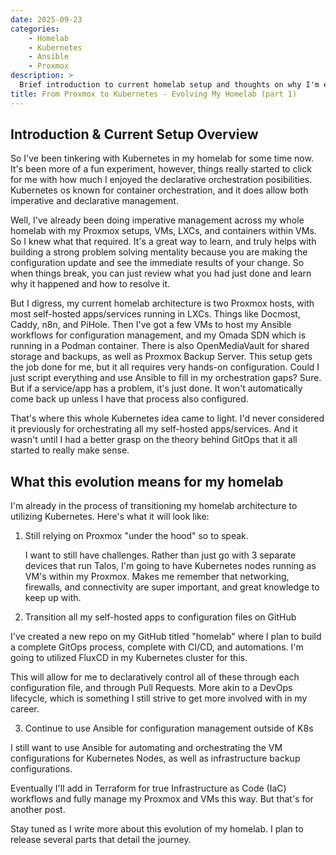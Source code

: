 ```yaml
---
date: 2025-09-23
categories:
    - Homelab
    - Kubernetes
    - Ansible
    - Proxmox
description: >
  Brief introduction to current homelab setup and thoughts on why I'm evolving to using Kubernetes for my self-hosted apps/services.
title: From Proxmox to Kubernetes - Evolving My Homelab (part 1)
--- 
```


## Introduction & Current Setup Overview 

So I've been tinkering with Kubernetes in my homelab for some time now. It's been more of a fun experiment, however, things really started to click for me with how much I enjoyed the declarative orchestration posibilities. Kubernetes os known for container orchestration, and it does allow both imperative and declarative management.

Well, I've already been doing imperative management across my whole homelab with my Proxmox setups, VMs, LXCs, and containers within VMs. So I knew what that required. It's a great way to learn, and truly helps with building a strong problem solving mentality because you are making the configuration update and see the immediate results of your change. So when things break, you can just review what you had just done and learn why it happened and how to resolve it.

<!-- more -->

But I digress, my current homelab architecture is two Proxmox hosts, with most self-hosted apps/services running in LXCs. Things like Docmost, Caddy, n8n, and PiHole. Then I've got a few VMs to host my Ansible workflows for configuration management, and my Omada SDN which is running in a Podman container. There is also OpenMediaVault for shared storage and backups, as well as Proxmox Backup Server. This setup gets the job done for me, but it all requires very hands-on configuration. Could I just script everything and use Ansible to fill in my orchestration gaps? Sure. But if a service/app has a problem, it's just done. It won't automatically come back up unless I have that process also configured.

That's where this whole Kubernetes idea came to light. I'd never considered it previously for orchestrating all my self-hosted apps/services. And it wasn't until I had a better grasp on the theory behind GitOps that it all started to really make sense.

## What this evolution means for my homelab

I'm already in the process of transitioning my homelab architecture to utilizing Kubernetes. Here's what it will look like:

1. Still relying on Proxmox "under the hood" so to speak.

    I want to still have challenges. Rather than just go with 3 separate devices that run Talos, I'm going to have Kubernetes nodes running as VM's within my Proxmox. Makes me remember that networking, firewalls, and connectivity are super important, and great knowledge to keep up with.

2. Transition all my self-hosted apps to configuration files on GitHub

I've created a new repo on my GitHub titled "homelab" where I plan to build a complete GitOps process, complete with CI/CD, and automations. I'm going to utilized FluxCD in my Kubernetes cluster for this.

This will allow for me to declaratively control all of these through each configuration file, and through Pull Requests. More akin to a DevOps lifecycle, which is something I still strive to get more involved with in my career.

3. Continue to use Ansible for configuration management outside of K8s

I still want to use Ansible for automating and orchestrating the VM configurations for Kubernetes Nodes, as well as infrastructure backup configurations.

Eventually I'll add in Terraform for true Infrastructure as Code (IaC) workflows and fully manage my Proxmox and VMs this way. But that's for another post.

Stay tuned as I write more about this evolution of my homelab. I plan to release several parts that detail the journey.